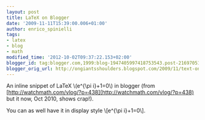 ```yaml
---
layout: post
title: LaTeX on Blogger
date: '2009-11-11T15:39:00.006+01:00'
author: enrico_spinielli
tags:
- latex
- blog
- math
modified_time: '2012-10-02T09:37:22.153+02:00'
blogger_id: tag:blogger.com,1999:blog-1947405997418753543.post-2169705162801637844
blogger_orig_url: http://ongiantsshoulders.blogspot.com/2009/11/text-on-latex-snippet-in-blogger-from.html
---
```


An inline snippet of LaTeX \\(e^{\pi i}+1=0\\) in blogger (from [http://watchmath.com/vlog/?p=438](http://watchmath.com/vlog/?p=438) but it now, Oct 2010, shows crap!).


You can as well have it in display style \\[e^{\pi i}+1=0\\].